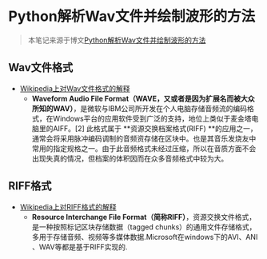 # Python解析Wav文件并绘制波形的方法

> 本笔记来源于博文[Python解析Wav文件并绘制波形的方法](http://www.cnblogs.com/lzxwalex/p/6922099.html)

## Wav文件格式
* [Wikipedia上对Wav文件格式的解释](https://zh.wikipedia.org/wiki/WAV%20wikipedia%E4%B8%8A%E5%AF%B9Wav%E6%A0%BC%E5%BC%8F%E7%9A%84%E8%A7%A3%E9%87%8A)
  * **Waveform Audio File Format（WAVE，又或者是因为扩展名而被大众所知的WAV）**，是微软与IBM公司所开发在个人电脑存储音频流的编码格式，在Windows平台的应用软件受到广泛的支持，地位上类似于麦金塔电脑里的AIFF。[2] 此格式属于 **资源交换档案格式(RIFF) **的应用之一，通常会将采用脉冲编码调制的音频资存储在区块中。也是其音乐发烧友中常用的指定规格之一。由于此音频格式未经过压缩，所以在音质方面不会出现失真的情况，但档案的体积因而在众多音频格式中较为大。
## RIFF格式
* [Wikipedia上对RIFF格式的解释](https://zh.wikipedia.org/wiki/%E8%B3%87%E6%BA%90%E4%BA%A4%E6%8F%9B%E6%AA%94%E6%A1%88%E6%A0%BC%E5%BC%8F)
  * **Resource Interchange File Format（简称RIFF）**，资源交换文件格式，是一种按照标记区块存储数据（tagged chunks）的通用文件存储格式，多用于存储音频、视频等多媒体数据.Microsoft在windows下的AVI、ANI 、WAV等都是基于RIFF实现的.
